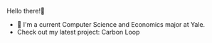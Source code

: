 Hello there!👋

- 🔭 I'm a current Computer Science and Economics major at Yale.
- Check out my latest project: Carbon Loop

